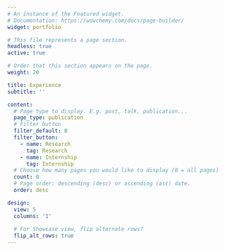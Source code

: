 ```yaml
---
# An instance of the Featured widget.
# Documentation: https://wowchemy.com/docs/page-builder/
widget: portfolio

# This file represents a page section.
headless: true
active: true

# Order that this section appears on the page.
weight: 20

title: Experience
subtitle: ''

content:
  # Page type to display. E.g. post, talk, publication...
  page_type: publication
  # Filter button
  filter_default: 0
  filter_button:
    - name: Research
      tag: Research
    - name: Internship
      tag: Internship
  # Choose how many pages you would like to display (0 = all pages)
  count: 0
  # Page order: descending (desc) or ascending (asc) date.
  order: desc

design:
  view: 5
  columns: '1'
  
  # For Showcase view, flip alternate rows?
  flip_alt_rows: true
---
```

